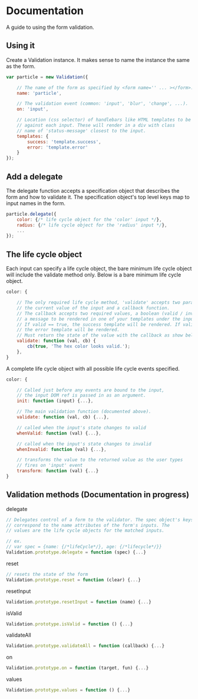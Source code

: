 # Documentation
A guide to using the form validation.

## Using it

Create a Validation instance. It makes sense to name the instance the same as the form.

```javascript
var particle = new Validation({

    // The name of the form as specified by <form name='' ... ></form>.
    name: 'particle',

    // The validation event (common: 'input', 'blur', 'change', ...).
    on: 'input',

    // Location (css selector) of handlebars like HTML templates to be rendered
    // against each input. These will render in a div with class
    // name of 'status-message' closest to the input.
    templates: {
        success: 'template.success',
        error: 'template.error'
    }
});
```

## Add a delegate

The delegate function accepts a specification object that describes the form and how to validate it. The specification object's top level keys map to input names in the form.

```javascript
particle.delegate({
    color: {/* life cycle object for the 'color' input */},
    radius: {/* life cycle object for the 'radius' input */},
    ...
});
```

## The life cycle object

Each input can specify a life cycle object, the bare minimum life cycle object will include the validate method only. Below is a bare minimum life cycle object.

```javascript
color: {

    // The only required life cycle method, 'validate' accepts two parameters,
    // the current value of the input and a callback function.
    // The callback accepts two required values, a boolean (valid / invalid) and
    // a message to be rendered in one of your templates under the input.
    // If valid == true, the success template will be rendered. If valid == false
    // the error template will be rendered.
    // Must return the state of the value with the callback as show below.
    validate: function (val, cb) {
        cb(true, 'The hex color looks valid.');
    },
}
```

A complete life cycle object with all possible life cycle events specified.

```javascript
color: {

    // Called just before any events are bound to the input,
    // the input DOM ref is passed in as an argument.
    init: function (input) {...},

    // The main validation function (documented above).
    validate: function (val, cb) {...},

    // called when the input's state changes to valid
    whenValid: function (val) {...},

    // called when the input's state changes to invalid
    whenInvalid: function (val) {...},

    // transforms the value to the returned value as the user types
    // fires on 'input' event
    transform: function (val) {...}
}
```
## Validation methods (Documentation in progress)

delegate
```javascript
// Delegates control of a form to the validator. The spec object's keys 
// correspond to the name attributes of the form's inputs. The 
// values are the life cycle objects for the matched inputs.

// ex.
// var spec = {name: {/*lifeCycle*/}, age: {/*lifecycle*/}}
Validation.prototype.delegate = function (spec) {...}
```

reset
```javascript
// resets the state of the form
Validation.prototype.reset = function (clear) {...}
```

resetInput
```javascript
Validation.prototype.resetInput = function (name) {...}
```

isValid
```javascript
Validation.prototype.isValid = function () {...}
```

validateAll
```javascript
Validation.prototype.validateAll = function (callback) {...}
```

on
```javascript
Validation.prototype.on = function (target, fun) {...}
```

values
```javascript
Validation.prototype.values = function () {...}
```